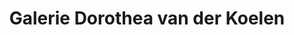---
title: "Galerie Dorothea van der Koelen"
url: /mainz/galerie-dorothea-van-der-koelen/
shop: Kunst
---